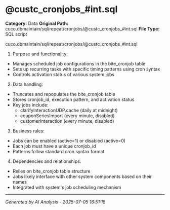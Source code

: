 # @custc_cronjobs_#int.sql

**Category:** Data
**Original Path:** cuco.dbmaintain/sql/repeat/cronjobs/@custc_cronjobs_#int.sql
**File Type:** SQL script

cuco.dbmaintain/sql/repeat/cronjobs/@custc_cronjobs_#int.sql

1. Purpose and functionality:
- Manages scheduled job configurations in the bite_cronjob table
- Sets up recurring tasks with specific timing patterns using cron syntax
- Controls activation status of various system jobs

2. Data handling:
- Truncates and repopulates the bite_cronjob table
- Stores cronjob_id, execution pattern, and activation status
- Key jobs include:
  * clarifyInteractionUDP.cache (daily at midnight)
  * couponSeriesImport (every minute, disabled)
  * customerInteraction (every minute, disabled)

3. Business rules:
- Jobs can be enabled (active=1) or disabled (active=0)
- Each job must have a unique cronjob_id
- Patterns follow standard cron syntax format

4. Dependencies and relationships:
- Relies on bite_cronjob table structure
- Jobs likely interface with other system components based on their names
- Integrated with system's job scheduling mechanism

---
*Generated by AI Analysis - 2025-07-05 16:51:18*
